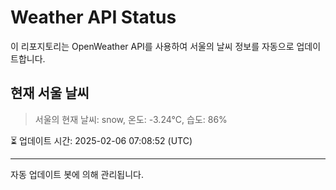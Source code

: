 
# Weather API Status

이 리포지토리는 OpenWeather API를 사용하여 서울의 날씨 정보를 자동으로 업데이트합니다.

## 현재 서울 날씨
> 서울의 현재 날씨: snow, 온도: -3.24°C, 습도: 86%

⏳ 업데이트 시간: 2025-02-06 07:08:52 (UTC)

---
자동 업데이트 봇에 의해 관리됩니다.
